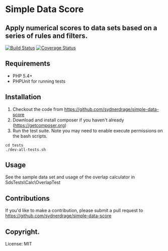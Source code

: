 # Simple Data Score
## Apply numerical scores to data sets based on a series of rules and filters.

[![Build Status](https://travis-ci.org/sydnerdrage/simple-data-score.svg?branch=master)](https://travis-ci.org/sydnerdrage/simple-data-score)
[![Coverage Status](https://coveralls.io/repos/sydnerdrage/simple-data-score/badge.png)](https://coveralls.io/r/sydnerdrage/simple-data-score)

## Requirements
 - PHP 5.4+
 - PHPUnit for running tests

## Installation
1. Checkout the code from <https://github.com/sydnerdrage/simple-data-score>
2. Download and install composer if you haven't already (https://getcomposer.org)
3. Run the test suite.  Note you may need to enable execute permissions on the bash scripts.
```
cd tests
./dev-all-tests.sh
```

## Usage
See the sample data set and usage of the overlap calculator in SdsTests\Calc\OverlapTest

## Contributions
If you'd like to make a contribution, please submit a pull request to <https://github.com/sydnerdrage/simple-data-score>

## Copyright.
License: MIT

